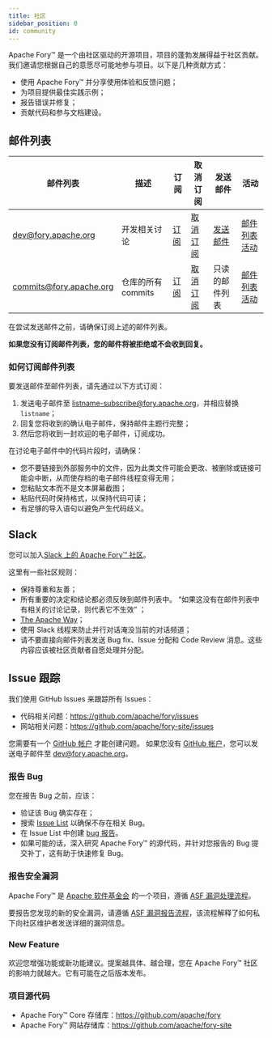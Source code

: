 ```yaml
---
title: 社区
sidebar_position: 0
id: community
---
```


Apache Fory™ 是一个由社区驱动的开源项目，项目的蓬勃发展得益于社区贡献。
我们邀请您根据自己的意愿尽可能地参与项目。以下是几种贡献方式：

- 使用 Apache Fory™ 并分享使用体验和反馈问题；
- 为项目提供最佳实践示例；
- 报告错误并修复；
- 贡献代码和参与文档建设。

## 邮件列表

| 邮件列表                | 描述               | 订阅                                             | 取消订阅                                               | 发送邮件                               | 活动                                                                       |
| ----------------------- | ------------------ | ------------------------------------------------ | ------------------------------------------------------ | -------------------------------------- | -------------------------------------------------------------------------- |
| dev@fory.apache.org     | 开发相关讨论       | [订阅](mailto:dev-subscribe@fory.apache.org)     | [取消订阅](mailto:dev-unsubscribe@fory.apache.org)     | [发送邮件](mailto:dev@fory.apache.org) | [邮件列表活动](https://lists.apache.org/list.html?dev@fory.apache.org)     |
| commits@fory.apache.org | 仓库的所有 commits | [订阅](mailto:commits-subscribe@fory.apache.org) | [取消订阅](mailto:commits-unsubscribe@fory.apache.org) | 只读的邮件列表                         | [邮件列表活动](https://lists.apache.org/list.html?commits@fory.apache.org) |

在尝试发送邮件之前，请确保订阅上述的邮件列表。

**如果您没有订阅邮件列表，您的邮件将被拒绝或不会收到回复。**

### 如何订阅邮件列表

要发送邮件至邮件列表，请先通过以下方式订阅：

1. 发送电子邮件至 listname-subscribe@fory.apache.org，并相应替换 `listname`；
2. 回复您将收到的确认电子邮件，保持邮件主题行完整；
3. 然后您将收到一封欢迎的电子邮件，订阅成功。

在讨论电子邮件中的代码片段时，请确保：

- 您不要链接到外部服务中的文件，因为此类文件可能会更改、被删除或链接可能会中断，从而使存档的电子邮件线程变得无用；
- 您粘贴文本而不是文本屏幕截图；
- 粘贴代码时保持格式，以保持代码可读；
- 有足够的导入语句以避免产生代码歧义。

## Slack

您可以加入[Slack 上的 Apache Fory™ 社区](https://join.slack.com/t/fory-project/shared_invite/zt-1u8soj4qc-ieYEu7ciHOqA2mo47llS8A)。

这里有一些社区规则：

- 保持尊重和友善；
- 所有重要的决定和结论都必须反映到邮件列表中。 “如果这没有在邮件列表中有相关的讨论记录，则代表它不生效” ；
- [The Apache Way](https://theapacheway.com/on-list/)；
- 使用 Slack 线程来防止并行对话淹没当前的对话频道；
- 请不要直接向邮件列表发送 Bug fix、Issue 分配和 Code Review 消息。这些内容应该被社区贡献者自愿处理并分配。

## Issue 跟踪

我们使用 GitHub Issues 来跟踪所有 Issues：

- 代码相关问题：https://github.com/apache/fory/issues
- 网站相关问题：https://github.com/apache/fory-site/issues

您需要有一个 [GitHub 帐户](https://github.com/signup) 才能创建问题。
如果您没有 [GitHub 帐户](https://github.com/signup)，您可以发送电子邮件至 dev@fory.apache.org。

### 报告 Bug

您在报告 Bug 之前，应该：

- 验证该 Bug 确实存在；
- 搜索 [Issue List](https://github.com/apache/fory/issues) 以确保不存在相关 Bug。
- 在 Issue List 中创建 [bug 报告](https://github.com/apache/fory/issues/new?assignees=&labels=bug&projects=&template=bug_report.yml)。
- 如果可能的话，深入研究 Apache Fory™ 的源代码，并针对您报告的 Bug 提交补丁，这有助于快速修复 Bug。

### 报告安全漏洞

Apache Fory™ 是 [Apache 软件基金会](https://apache.org/) 的一个项目，遵循 [ASF 漏洞处理流程](https://apache.org/security/#vulnerability-handling)。

要报告您发现的新的安全漏洞，请遵循 [ASF 漏洞报告流程](https://apache.org/security/#reporting-a-vulnerability)，该流程解释了如何私下向社区维护者发送详细的漏洞信息。

### New Feature

欢迎您增强功能或新功能建议。提案越具体、越合理，您在 Apache Fory™ 社区的影响力就越大。它有可能在之后版本发布。

### 项目源代码

- Apache Fory™ Core 存储库：https://github.com/apache/fory
- Apache Fory™ 网站存储库：https://github.com/apache/fory-site
